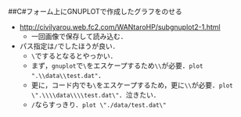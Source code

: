 ##C#フォーム上にGNUPLOTで作成したグラフをのせる
- http://civilyarou.web.fc2.com/WANtaroHP/subgnuplot2-1.html
  - 一回画像で保存して読み込む．
- パス指定は`/`でしたほうが良い．
  - `\`でするとなるとやっかい．
  - まず，`gnuplot`で`\`をエスケープするため`\\`が必要．`plot ".\\data\\test.dat"`．
  - 更に，コード内でも`\`をエスケープするため，更に`\\`が必要．`plot \".\\\\data\\\\test.dat\"`．泣きたい．
  - `/`ならすっきり．`plot \"./data/test.dat\"`
